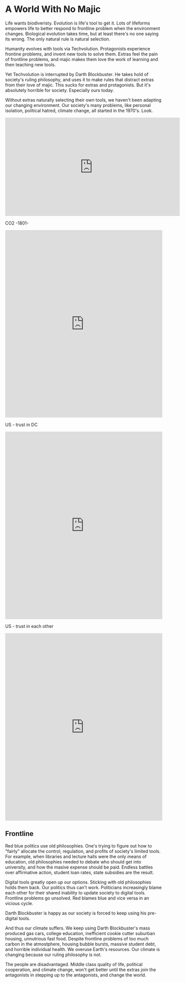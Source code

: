 
# A World With No Majic

Life wants biodiveristy. Evolution is life's tool to get it. Lots of lifeforms empowers life to better respond to frontline problem when the environment changes. Biological evolution takes time, but at least there's no one saying its wrong. The only natural rule is natural selection.

Humanity evolves with tools via Techvolution. Protagonists experience frontine problems, and invent new tools to solve them. Extras feel the pain of frontline problems, and majic makes them love the work of learning and then teaching new tools.

Yet Techvolution is interrupted by Darth Blockbuster. He takes hold of society's ruling philosophy, and uses it to make rules that distract extras from their love of majic. This sucks for extras and protagonists. But it's absolutely horrible for society. Especially ours today.

Without extras naturally selecting their own tools, we haven't been adapting our changing environment. Our society's many problems, like personal isolation, political hatred, climate change, all started in the 1970's. Look.

<iframe width="560" height="315" src="https://www.youtube-nocookie.com/embed/tEczkhfLwqM" frameborder="0" allow="accelerometer; autoplay; encrypted-media; gyroscope; picture-in-picture" allowfullscreen></iframe>

CO2 -1801-
<iframe src="https://ourworldindata.org/grapher/co2-concentration-long-term?time=1801..2018" style="width: 100%; height: 600px; border: 0px none;"></iframe>

US - trust in DC
<iframe src="https://ourworldindata.org/grapher/public-trust-in-government?time=1958..2015" style="width: 100%; height: 600px; border: 0px none;"></iframe>

US - trust in each other
<iframe src="https://ourworldindata.org/grapher/trust-attitudes-in-the-us?time=1972..2014" style="width: 100%; height: 600px; border: 0px none;"></iframe>

## Frontline

Red blue politics use old philosophies. One's trying to figure out how to "fairly" allocate the control, regulation, and profits of society's limited tools. For example, when libraries and lecture halls were the only means of education, old philosophies needed to debate who should get into university, and how  the masive expense should be paid. Endless battles over affirmative action, student loan rates, state subsidies are the result.

Digital tools greatly open up our options. Sticking with old philosophies holds them back. Our politics thus can't work. Politicians increasingly blame each other for their shared inability to update society to digital tools. Frontline problems go unsolved. Red blames blue and vice versa in an vicious cycle.

Darth Blockbuster is happy as our society is forced to keep using his pre-digital tools.

And thus our climate suffers. We keep using Darth Blockbuster's mass produced gas cars, college education, inefficient cookie cutter suburban housing, unnutrious fast food. Despite frontline problems of too much carbon in the atmostphere, housing bubble bursts, massive student debt, and horrible individual health. We overuse Earth's resources. Our climate is changing because our ruling philosophy is not.

The people are disadvantaged. Middle class quality of life, political cooperation, and climate change, won't get better until the extras join the antagonists in stepping up to the antagonists, and change the world.
